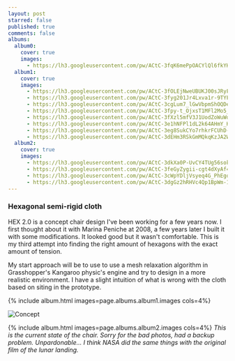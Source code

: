 ```yaml
---
layout: post
starred: false
published: true
comments: false
albums:
  album0:
    cover: true
    images:
      - https://lh3.googleusercontent.com/pw/ACtC-3fqK6mePpOACYlQl6fkYHklhXvJYQWW35u2yM2OXOC3rsYnWbPPmRG7J1tt92_O7z4lRUreZCae0l7zIt051dj2YUpJQBAY6o1JZ4bboyfqtekzCOYklJOAjGbatkDZn2vEo70hSbrPknl_a6XpO_4plA=w1600-h818-no?authuser=1
  album1:
    cover: true
    images:
      - https://lh3.googleusercontent.com/pw/ACtC-3fOLEjNweUBUKJ00sJRyFHgMr9m_s93CR4FWYHY95f7_Ym-jeI2jX5oN2puobx9eHAA7HHHy3_6feGMyySReCtC4hL8k_WITJ9S2vd7U8ZqTHi0F9Ak5O-IIzfNdvKZVpD2-uvl97BNYD5cH_uJtaplqQ=w1600-h818-no?authuser=1
      - https://lh3.googleusercontent.com/pw/ACtC-3fyg201Jr4Lxva1r-9TYFXsA7DUfg1ihbeEdVlDNkttGE47gfbpPUBoSEwmPSegN3ZEIfChfRB9hM3zvQHPyEOK8UmcMEg7_-Lu5erA3IHZPfNGnZ6cBaJtGyUEhz3kSXxoqA3dPb9P-kbBntrCvwowPQ=w1600-h818-no?authuser=1
      - https://lh3.googleusercontent.com/pw/ACtC-3cgLum7_lGwVbpmShOQDezdjitJ4HY9FAktXybbFhrQuYbzsZjfTVW17N9kvZ-KEKGCeCIPuUpiXAUAHi06hlxVIUq4hjhk0sgxVbf12Y5YCW8EbJH6ge-CnoU87PmatoBGaASdIh7WazqWYCArtaXwKw=w1600-h818-no?authuser=1
      - https://lh3.googleusercontent.com/pw/ACtC-3fpy-t_OjxsT1MFl2Mo5_Y7AXSwM81zNT0STJOOS44VIfLXXUVzJS0OnuirP6PItzR1TRoGI7cF75TsGwQP4tvY-cIy42Bp2qxMkgf8ATOCFPMvVyqK5lklmxUiaq440CBWLXzhQ3TDfskBfFkAzL_F4Q=w1600-h818-no?authuser=1
      - https://lh3.googleusercontent.com/pw/ACtC-3fXzl5mfV3J1UodZoWuWd3j_y-hJmOAuQuNNcN8b_3OsBPU_nrztm9mxtvOZ0f-FYpaTdHLQRKZOmccpfpa4IcL32Ra13pjstSrCIAWKkJPtODgK_XJxX5kz4lZPK5-suV9PC-3bgZQnWbBQuFTogKERw=w1600-h818-no?authuser=1
      - https://lh3.googleusercontent.com/pw/ACtC-3e1hNFPl1dL2k64AHmY_H4ACILs8i3TNZf5UOEdIKP_Kw4Ll72hwXjWc4AnOq6iPnbCcikAi3DDbWsCwV2u6M9KKvKRwZwqwQF4LoEzUxg4jd86Bjp67nlfDZc3ErU8ClML-l3xtWL9JMEt-wvAmEWqIQ=w1600-h818-no?authuser=1
      - https://lh3.googleusercontent.com/pw/ACtC-3eg8SukCYo7rhkrFCUhD-67JGS8S__xrfSU3_lLXKHN1mM1lNlsvzlIbT0Lqq2dmaIoUzrK0X3rB57q6OVpA4wb3ivL_NceHePpx_8zZzliX79l8ly06WYU3UJiZTYOxMMG0PYPxLgQyajCxcBpFXznwA=w974-h498-no?authuser=1
      - https://lh3.googleusercontent.com/pw/ACtC-3dEHm3RSkGmMQkqKzJA2WvjiCor4kyod0JinTcNluMFoMvZk3fvxAUbhCZr3VBxSy9HC7Tk-bdEA8xOl6IMRqcy-8aItB87wJrLwGTf0j_iwapAq9zyAyPn3h8Xjz9CGL8Q4BXsjwXReCESVFNvzsFGtg=w974-h498-no?authuser=1
  album2:
    cover: true
    images:
      - https://lh3.googleusercontent.com/pw/ACtC-3dkXa0P-UvCY4TUg56sokM07QzFhIhn4JqfpM_qXUYwIZvVrv7dQ7hnSK2np_jg_fsvIHjaog3IV5GBygALI39T4S8f0Spf-f5LCNpVit96AW3vRH-8A1_g5ooL8SPXtaoKosMqO9CE45hoISR93bTgwg=w670-h893-no?authuser=1
      - https://lh3.googleusercontent.com/pw/ACtC-3feGyZygii-cgt4dXyAf4AkupoFfr2UpLnGkCTDNvAJIaizbJ78dVejwD2dAJmSVSQSaV8cmAc_-f4amvW8cMdoB-tRaOZj3Jh5wXMkATZ5xJK5Y4AfgFqa14adjvqWRhjJhrCkfxuF3le4kLDEAF9aWg=w670-h893-no?authuser=1
      - https://lh3.googleusercontent.com/pw/ACtC-3cWpYDljVsyeq4G_PhEgocmT-J9N3J6zvUwaYGgRfBaperEresqy_V-YKgggaC9BiW5HCEFZrSs-3W29SSfBvmKaSg_66MSRQSoYCWuU6z6Qbf8Vn3yCa10dTS1Ozcc3aFEOCRA9I-YzPQ-OmE06cjQ0A=w670-h893-no?authuser=1
      - https://lh3.googleusercontent.com/pw/ACtC-3dgGz2hRHVc4Qp1BpWm-18pJE9OSe-dDYNr1i0Rcxp--LqR213qK-5qDg4uz_L94vwXOjh4eCr8NubtZwl-Fq7ykhMqXVIAYyZ0uW65IUzexUqBtwVuOm8jeQdhXHKhk0gu1-563NGV_FUVarQsbwf2bQ=w670-h893-no?authuser=1
---
```


### Hexagonal semi-rigid cloth
HEX 2.0 is a concept chair design I've been working for a few years now. I first thought about it with Marina Peniche at 2008, a few years later I built it with some modifications. It looked good but it wasn't comfortable. This is my third attempt into finding the right amount of hexagons with the exact amount of tension.

My start approach will be to use to use a mesh relaxation algorithm in Grasshopper's Kangaroo physic's engine and try to design in a more realistic environment. I have a slight intuition of what is wrong with the cloth based on siting in the prototype.

{% include album.html images=page.albums.album1.images cols=4%}

![Concept]({{page.albums.album0.images[0]}})

{% include album.html images=page.albums.album2.images cols=4%}
*This is the current state of the chair. Sorry for the bad photos, had a backup problem. Unpardonable... I think NASA did the same things with the original film of the lunar landing.*
